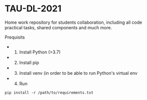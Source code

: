 # TAU-DL-2021
Home work repository for students collaboration, including all code practical tasks, shared components and much more.

Prequisits
* 1. Install Python (>3.7)
* 2. Install pip 
* 3. Install venv (in order to be able to run Python's virtual env 
* 4. Run 

```
pip install -r /path/to/requirements.txt
```
